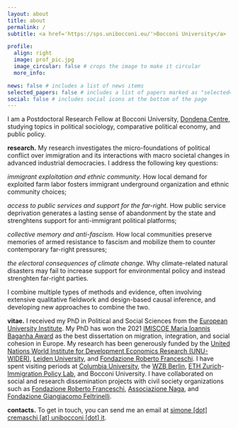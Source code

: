 ```yaml
---
layout: about
title: about
permalink: /
subtitle: <a href='https://sps.unibocconi.eu/'>Bocconi University</a>

profile:
  align: right
  image: prof_pic.jpg
  image_circular: false # crops the image to make it circular
  more_info: 

news: false # includes a list of news items
selected_papers: false # includes a list of papers marked as "selected={true}"
social: false # includes social icons at the bottom of the page
---
```


I am a Postdoctoral Research Fellow at Bocconi University, [Dondena Centre](https://dondena.unibocconi.eu/research-areas/politics-and-institutions-unit), studying topics in political sociology, comparative political economy, and public policy.

**research.** My research investigates the micro-foundations of political conflict over immigration and its interactions with macro societal changes in advanced industrial democracies. I address the following key questions:

*immigrant exploitation and ethnic community.* How local demand for exploited farm labor fosters immigrant underground organization and ethnic community choices;

*access to public services and support for the far-right.* How public service deprivation generates a lasting sense of abandonment by the state and strenghtens support for anti-immigrant political platforms;

*collective memory and anti-fascism.* How local communities preserve memories of armed resistance to fascism and mobilize them to counter contemporary far-right pressures;

 *the electoral consequences of climate change.* Why climate-related natural disasters may fail to increase support for environmental policy and instead strenghten far-right parties.

I combine multiple types of methods and evidence, often involving extensive qualitative fieldwork and design-based causal inference, and developing new approaches to combine the two.

**vitae.** I received my PhD in Political and Social Sciences from the [European University Institute](https://www.eui.eu/en/academic-units/political-and-social-sciences). My PhD has won the 2021 [IMISCOE Maria Ioannis Baganha Award](https://www.imiscoe.org/news-and-blog/news/network-news/1345-maria-baganha-award-winner-2021-simone-cremaschi) as the best dissertation on migration, integration, and social cohesion in Europe. My research has been generously funded by the [United Nations World Institute for Development Economics Research (UNU-WIDER)](https://www.wider.unu.edu/project/institutional-legacies-violent-conflict), [Leiden University](https://www.universiteitleiden.nl/), and [Fondazione Roberto Franceschi](https://www.fondfranceschi.it/). I have spent visiting periods at [Columbia University](https://sociology.columbia.edu/), the [WZB Berlin](https://wzb.eu/en), [ETH Zurich](https://ethz.ch/de.html)-[Immigration Policy Lab](https://immigrationlab.org/), and Bocconi University. I have collaborated on social and research dissemination projects with civil society organizations such as [Fondazione Roberto Franceschi](https://www.fondfranceschi.it/), [Associazione Naga](https://naga.it/), and [Fondazione Giangiacomo Feltrinelli](https://fondazionefeltrinelli.it/).

**contacts.** To get in touch, you can send me an email at [simone [dot] cremaschi [at] unibocconi [dot] it](simone.cremaschi@unibocconi.it).
